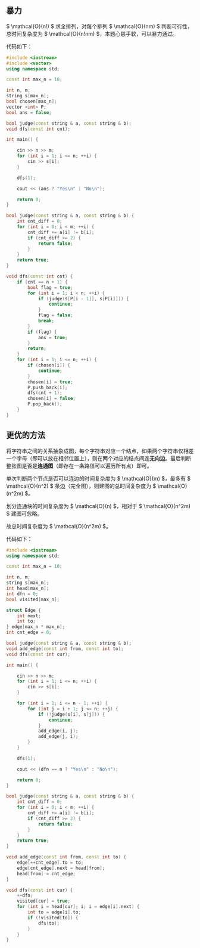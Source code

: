## 暴力

$ \mathcal{O}(n!) $ 求全排列，对每个排列 $ \mathcal{O}(nm) $ 判断可行性，总时间复杂度为 $ \mathcal{O}(n!nm) $，本题心慈手软，可以暴力通过。

代码如下：

```cpp
#include <iostream>
#include <vector>
using namespace std;

const int max_n = 10;

int n, m;
string s[max_n];
bool chosen[max_n];
vector <int> P;
bool ans = false;

bool judge(const string & a, const string & b);
void dfs(const int cnt);

int main() {

    cin >> n >> m;
    for (int i = 1; i <= n; ++i) {
        cin >> s[i];
    }

    dfs(1);

    cout << (ans ? "Yes\n" : "No\n");

    return 0;
}

bool judge(const string & a, const string & b) {
    int cnt_diff = 0;
    for (int i = 0; i < m; ++i) {
        cnt_diff += a[i] != b[i];
        if (cnt_diff >= 2) {
            return false;
        }
    }
    return true;
}

void dfs(const int cnt) {
    if (cnt == n + 1) {
        bool flag = true;
        for (int i = 1; i < n; ++i) {
            if (judge(s[P[i - 1]], s[P[i]])) {
                continue;
            }
            flag = false;
            break;
        }
        if (flag) {
            ans = true;
        }
        return;
    }
    for (int i = 1; i <= n; ++i) {
        if (chosen[i]) {
            continue;
        }
        chosen[i] = true;
        P.push_back(i);
        dfs(cnt + 1);
        chosen[i] = false;
        P.pop_back();
    }
}
```

## 更优的方法

将字符串之间的关系抽象成图，每个字符串对应一个结点，如果两个字符串仅相差一个字母（即可以放在相邻位置上），则在两个对应的结点间连**无向边**。最后判断整张图是否是**连通图**（即存在一条路径可以遍历所有点）即可。

单次判断两个节点是否可以连边的时间复杂度为 $ \mathcal{O}(m) $，最多有 $ \mathcal{O}(n^2) $ 条边（完全图），则建图的总时间复杂度为 $ \mathcal{O}(n^2m) $。

划分连通块的时间复杂度为 $ \mathcal{O}(n) $，相对于 $ \mathcal{O}(n^2m) $ 建图可忽略。

故总时间复杂度为 $ \mathcal{O}(n^2m) $。

代码如下：

```cpp
#include <iostream>
using namespace std;

const int max_n = 10;

int n, m;
string s[max_n];
int head[max_n];
int dfn = 0;
bool visited[max_n];

struct Edge {
    int next;
    int to;
} edge[max_n * max_n];
int cnt_edge = 0;

bool judge(const string & a, const string & b);
void add_edge(const int from, const int to);
void dfs(const int cur);

int main() {

    cin >> n >> m;
    for (int i = 1; i <= n; ++i) {
        cin >> s[i];
    }

    for (int i = 1; i <= n - 1; ++i) {
        for (int j = i + 1; j <= n; ++j) {
            if (!judge(s[i], s[j])) {
                continue;
            }
            add_edge(i, j);
            add_edge(j, i);
        }
    }

    dfs(1);

    cout << (dfn == n ? "Yes\n" : "No\n");

    return 0;
}

bool judge(const string & a, const string & b) {
    int cnt_diff = 0;
    for (int i = 0; i < m; ++i) {
        cnt_diff += a[i] != b[i];
        if (cnt_diff >= 2) {
            return false;
        }
    }
    return true;
}

void add_edge(const int from, const int to) {
    edge[++cnt_edge].to = to;
    edge[cnt_edge].next = head[from];
    head[from] = cnt_edge;
}

void dfs(const int cur) {
    ++dfn;
    visited[cur] = true;
    for (int i = head[cur]; i; i = edge[i].next) {
        int to = edge[i].to;
        if (!visited[to]) {
            dfs(to);
        }
    }
}
```
